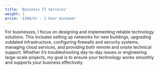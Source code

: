```yaml
---
title: 'Business IT Services'
weight: 1
price: '$180/hr - 1 hour minimum'
---
```

For businesses, I focus on designing and implementing reliable technology solutions. This includes setting up networks for new buildings, upgrading outdated infrastructure, configuring firewalls and security systems, managing cloud services, and providing both remote and onsite technical support. Whether it’s troubleshooting day-to-day issues or engineering large-scale projects, my goal is to ensure your technology works smoothly and supports your business effectively.
